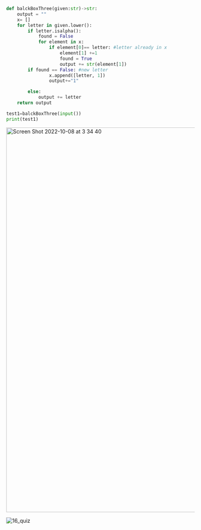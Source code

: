 ```.py
def balckBoxThree(given:str)->str:
    output = ""
    x= []
    for letter in given.lower():
        if letter.isalpha():
            found = False
            for element in x:
                if element[0]== letter: #letter already in x
                    element[1] +=1
                    found = True
                    output += str(element[1])
        if found == False: #new letter
                x.append([letter, 1])
                output+="1"

        else:
            output += letter
    return output

test1=balckBoxThree(input())
print(test1)
```


<img width="1029" alt="Screen Shot 2022-10-08 at 3 34 40" src="https://user-images.githubusercontent.com/111941990/194626385-7d07755d-0a52-42ff-9b83-bda6aa490958.png">

![16_quiz](https://user-images.githubusercontent.com/111941990/194769203-f00369ba-4ef1-4bb7-8296-1cb66beeb632.jpg)

